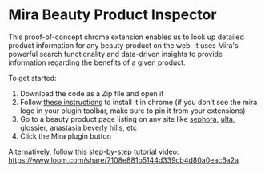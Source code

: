 # Mira Beauty Product Inspector
This proof-of-concept chrome extension enables us to look up detailed product information for any beauty product on the web. It uses Mira's powerful search functionality and data-driven insights to provide information regarding the benefits of a given product. 

To get started:
1. Download the code as a Zip file and open it
2. Follow [these instructions](https://webkul.com/blog/how-to-install-the-unpacked-extension-in-chrome/) to install it in chrome (if you don’t see the mira logo in your plugin toolbar, make sure to pin it from your extensions)
3. Go to a beauty product page listing on any site like [sephora](https://www.sephora.com/product/radiant-creamy-concealer-P377873?skuId=2172310&icid2=products%20grid:p377873:product), [ulta](https://www.ulta.com/better-than-sex-mascara?productId=xlsImpprod5530007), [glossier](https://www.glossier.com/products/super-pure), [anastasia beverly hills](https://www.anastasiabeverlyhills.com/dipbrow-pomade-waterproof-color-brow-sculpt/dipbrow-pomade.html), etc
4. Click the Mira plugin button

Alternatively, follow this step-by-step tutorial video: 
https://www.loom.com/share/7108e881b5144d339cb4d80a0eac6a2a
